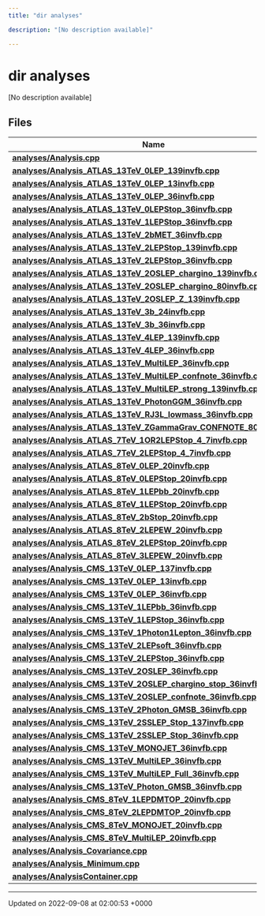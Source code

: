 ```yaml
---
title: "dir analyses"

description: "[No description available]"

---
```


# dir analyses

[No description available]

## Files

| Name           |
| -------------- |
| **[analyses/Analysis.cpp](/documentation/code/files/analysis_8cpp/#file-analyses-analysis-cpp)**  |
| **[analyses/Analysis_ATLAS_13TeV_0LEP_139invfb.cpp](/documentation/code/files/analysis__atlas__13tev__0lep__139invfb_8cpp/#file-analyses-analysis-atlas-13tev-0lep-139invfb-cpp)**  |
| **[analyses/Analysis_ATLAS_13TeV_0LEP_13invfb.cpp](/documentation/code/files/analysis__atlas__13tev__0lep__13invfb_8cpp/#file-analyses-analysis-atlas-13tev-0lep-13invfb-cpp)**  |
| **[analyses/Analysis_ATLAS_13TeV_0LEP_36invfb.cpp](/documentation/code/files/analysis__atlas__13tev__0lep__36invfb_8cpp/#file-analyses-analysis-atlas-13tev-0lep-36invfb-cpp)**  |
| **[analyses/Analysis_ATLAS_13TeV_0LEPStop_36invfb.cpp](/documentation/code/files/analysis__atlas__13tev__0lepstop__36invfb_8cpp/#file-analyses-analysis-atlas-13tev-0lepstop-36invfb-cpp)**  |
| **[analyses/Analysis_ATLAS_13TeV_1LEPStop_36invfb.cpp](/documentation/code/files/analysis__atlas__13tev__1lepstop__36invfb_8cpp/#file-analyses-analysis-atlas-13tev-1lepstop-36invfb-cpp)**  |
| **[analyses/Analysis_ATLAS_13TeV_2bMET_36invfb.cpp](/documentation/code/files/analysis__atlas__13tev__2bmet__36invfb_8cpp/#file-analyses-analysis-atlas-13tev-2bmet-36invfb-cpp)**  |
| **[analyses/Analysis_ATLAS_13TeV_2LEPStop_139invfb.cpp](/documentation/code/files/analysis__atlas__13tev__2lepstop__139invfb_8cpp/#file-analyses-analysis-atlas-13tev-2lepstop-139invfb-cpp)**  |
| **[analyses/Analysis_ATLAS_13TeV_2LEPStop_36invfb.cpp](/documentation/code/files/analysis__atlas__13tev__2lepstop__36invfb_8cpp/#file-analyses-analysis-atlas-13tev-2lepstop-36invfb-cpp)**  |
| **[analyses/Analysis_ATLAS_13TeV_2OSLEP_chargino_139invfb.cpp](/documentation/code/files/analysis__atlas__13tev__2oslep__chargino__139invfb_8cpp/#file-analyses-analysis-atlas-13tev-2oslep-chargino-139invfb-cpp)**  |
| **[analyses/Analysis_ATLAS_13TeV_2OSLEP_chargino_80invfb.cpp](/documentation/code/files/analysis__atlas__13tev__2oslep__chargino__80invfb_8cpp/#file-analyses-analysis-atlas-13tev-2oslep-chargino-80invfb-cpp)**  |
| **[analyses/Analysis_ATLAS_13TeV_2OSLEP_Z_139invfb.cpp](/documentation/code/files/analysis__atlas__13tev__2oslep__z__139invfb_8cpp/#file-analyses-analysis-atlas-13tev-2oslep-z-139invfb-cpp)**  |
| **[analyses/Analysis_ATLAS_13TeV_3b_24invfb.cpp](/documentation/code/files/analysis__atlas__13tev__3b__24invfb_8cpp/#file-analyses-analysis-atlas-13tev-3b-24invfb-cpp)**  |
| **[analyses/Analysis_ATLAS_13TeV_3b_36invfb.cpp](/documentation/code/files/analysis__atlas__13tev__3b__36invfb_8cpp/#file-analyses-analysis-atlas-13tev-3b-36invfb-cpp)**  |
| **[analyses/Analysis_ATLAS_13TeV_4LEP_139invfb.cpp](/documentation/code/files/analysis__atlas__13tev__4lep__139invfb_8cpp/#file-analyses-analysis-atlas-13tev-4lep-139invfb-cpp)**  |
| **[analyses/Analysis_ATLAS_13TeV_4LEP_36invfb.cpp](/documentation/code/files/analysis__atlas__13tev__4lep__36invfb_8cpp/#file-analyses-analysis-atlas-13tev-4lep-36invfb-cpp)**  |
| **[analyses/Analysis_ATLAS_13TeV_MultiLEP_36invfb.cpp](/documentation/code/files/analysis__atlas__13tev__multilep__36invfb_8cpp/#file-analyses-analysis-atlas-13tev-multilep-36invfb-cpp)**  |
| **[analyses/Analysis_ATLAS_13TeV_MultiLEP_confnote_36invfb.cpp](/documentation/code/files/analysis__atlas__13tev__multilep__confnote__36invfb_8cpp/#file-analyses-analysis-atlas-13tev-multilep-confnote-36invfb-cpp)**  |
| **[analyses/Analysis_ATLAS_13TeV_MultiLEP_strong_139invfb.cpp](/documentation/code/files/analysis__atlas__13tev__multilep__strong__139invfb_8cpp/#file-analyses-analysis-atlas-13tev-multilep-strong-139invfb-cpp)**  |
| **[analyses/Analysis_ATLAS_13TeV_PhotonGGM_36invfb.cpp](/documentation/code/files/analysis__atlas__13tev__photonggm__36invfb_8cpp/#file-analyses-analysis-atlas-13tev-photonggm-36invfb-cpp)**  |
| **[analyses/Analysis_ATLAS_13TeV_RJ3L_lowmass_36invfb.cpp](/documentation/code/files/analysis__atlas__13tev__rj3l__lowmass__36invfb_8cpp/#file-analyses-analysis-atlas-13tev-rj3l-lowmass-36invfb-cpp)**  |
| **[analyses/Analysis_ATLAS_13TeV_ZGammaGrav_CONFNOTE_80invfb.cpp](/documentation/code/files/analysis__atlas__13tev__zgammagrav__confnote__80invfb_8cpp/#file-analyses-analysis-atlas-13tev-zgammagrav-confnote-80invfb-cpp)**  |
| **[analyses/Analysis_ATLAS_7TeV_1OR2LEPStop_4_7invfb.cpp](/documentation/code/files/analysis__atlas__7tev__1or2lepstop__4__7invfb_8cpp/#file-analyses-analysis-atlas-7tev-1or2lepstop-4-7invfb-cpp)**  |
| **[analyses/Analysis_ATLAS_7TeV_2LEPStop_4_7invfb.cpp](/documentation/code/files/analysis__atlas__7tev__2lepstop__4__7invfb_8cpp/#file-analyses-analysis-atlas-7tev-2lepstop-4-7invfb-cpp)**  |
| **[analyses/Analysis_ATLAS_8TeV_0LEP_20invfb.cpp](/documentation/code/files/analysis__atlas__8tev__0lep__20invfb_8cpp/#file-analyses-analysis-atlas-8tev-0lep-20invfb-cpp)**  |
| **[analyses/Analysis_ATLAS_8TeV_0LEPStop_20invfb.cpp](/documentation/code/files/analysis__atlas__8tev__0lepstop__20invfb_8cpp/#file-analyses-analysis-atlas-8tev-0lepstop-20invfb-cpp)**  |
| **[analyses/Analysis_ATLAS_8TeV_1LEPbb_20invfb.cpp](/documentation/code/files/analysis__atlas__8tev__1lepbb__20invfb_8cpp/#file-analyses-analysis-atlas-8tev-1lepbb-20invfb-cpp)**  |
| **[analyses/Analysis_ATLAS_8TeV_1LEPStop_20invfb.cpp](/documentation/code/files/analysis__atlas__8tev__1lepstop__20invfb_8cpp/#file-analyses-analysis-atlas-8tev-1lepstop-20invfb-cpp)**  |
| **[analyses/Analysis_ATLAS_8TeV_2bStop_20invfb.cpp](/documentation/code/files/analysis__atlas__8tev__2bstop__20invfb_8cpp/#file-analyses-analysis-atlas-8tev-2bstop-20invfb-cpp)**  |
| **[analyses/Analysis_ATLAS_8TeV_2LEPEW_20invfb.cpp](/documentation/code/files/analysis__atlas__8tev__2lepew__20invfb_8cpp/#file-analyses-analysis-atlas-8tev-2lepew-20invfb-cpp)**  |
| **[analyses/Analysis_ATLAS_8TeV_2LEPStop_20invfb.cpp](/documentation/code/files/analysis__atlas__8tev__2lepstop__20invfb_8cpp/#file-analyses-analysis-atlas-8tev-2lepstop-20invfb-cpp)**  |
| **[analyses/Analysis_ATLAS_8TeV_3LEPEW_20invfb.cpp](/documentation/code/files/analysis__atlas__8tev__3lepew__20invfb_8cpp/#file-analyses-analysis-atlas-8tev-3lepew-20invfb-cpp)**  |
| **[analyses/Analysis_CMS_13TeV_0LEP_137invfb.cpp](/documentation/code/files/analysis__cms__13tev__0lep__137invfb_8cpp/#file-analyses-analysis-cms-13tev-0lep-137invfb-cpp)**  |
| **[analyses/Analysis_CMS_13TeV_0LEP_13invfb.cpp](/documentation/code/files/analysis__cms__13tev__0lep__13invfb_8cpp/#file-analyses-analysis-cms-13tev-0lep-13invfb-cpp)**  |
| **[analyses/Analysis_CMS_13TeV_0LEP_36invfb.cpp](/documentation/code/files/analysis__cms__13tev__0lep__36invfb_8cpp/#file-analyses-analysis-cms-13tev-0lep-36invfb-cpp)**  |
| **[analyses/Analysis_CMS_13TeV_1LEPbb_36invfb.cpp](/documentation/code/files/analysis__cms__13tev__1lepbb__36invfb_8cpp/#file-analyses-analysis-cms-13tev-1lepbb-36invfb-cpp)**  |
| **[analyses/Analysis_CMS_13TeV_1LEPStop_36invfb.cpp](/documentation/code/files/analysis__cms__13tev__1lepstop__36invfb_8cpp/#file-analyses-analysis-cms-13tev-1lepstop-36invfb-cpp)**  |
| **[analyses/Analysis_CMS_13TeV_1Photon1Lepton_36invfb.cpp](/documentation/code/files/analysis__cms__13tev__1photon1lepton__36invfb_8cpp/#file-analyses-analysis-cms-13tev-1photon1lepton-36invfb-cpp)**  |
| **[analyses/Analysis_CMS_13TeV_2LEPsoft_36invfb.cpp](/documentation/code/files/analysis__cms__13tev__2lepsoft__36invfb_8cpp/#file-analyses-analysis-cms-13tev-2lepsoft-36invfb-cpp)**  |
| **[analyses/Analysis_CMS_13TeV_2LEPStop_36invfb.cpp](/documentation/code/files/analysis__cms__13tev__2lepstop__36invfb_8cpp/#file-analyses-analysis-cms-13tev-2lepstop-36invfb-cpp)**  |
| **[analyses/Analysis_CMS_13TeV_2OSLEP_36invfb.cpp](/documentation/code/files/analysis__cms__13tev__2oslep__36invfb_8cpp/#file-analyses-analysis-cms-13tev-2oslep-36invfb-cpp)**  |
| **[analyses/Analysis_CMS_13TeV_2OSLEP_chargino_stop_36invfb.cpp](/documentation/code/files/analysis__cms__13tev__2oslep__chargino__stop__36invfb_8cpp/#file-analyses-analysis-cms-13tev-2oslep-chargino-stop-36invfb-cpp)**  |
| **[analyses/Analysis_CMS_13TeV_2OSLEP_confnote_36invfb.cpp](/documentation/code/files/analysis__cms__13tev__2oslep__confnote__36invfb_8cpp/#file-analyses-analysis-cms-13tev-2oslep-confnote-36invfb-cpp)**  |
| **[analyses/Analysis_CMS_13TeV_2Photon_GMSB_36invfb.cpp](/documentation/code/files/analysis__cms__13tev__2photon__gmsb__36invfb_8cpp/#file-analyses-analysis-cms-13tev-2photon-gmsb-36invfb-cpp)**  |
| **[analyses/Analysis_CMS_13TeV_2SSLEP_Stop_137invfb.cpp](/documentation/code/files/analysis__cms__13tev__2sslep__stop__137invfb_8cpp/#file-analyses-analysis-cms-13tev-2sslep-stop-137invfb-cpp)**  |
| **[analyses/Analysis_CMS_13TeV_2SSLEP_Stop_36invfb.cpp](/documentation/code/files/analysis__cms__13tev__2sslep__stop__36invfb_8cpp/#file-analyses-analysis-cms-13tev-2sslep-stop-36invfb-cpp)**  |
| **[analyses/Analysis_CMS_13TeV_MONOJET_36invfb.cpp](/documentation/code/files/analysis__cms__13tev__monojet__36invfb_8cpp/#file-analyses-analysis-cms-13tev-monojet-36invfb-cpp)**  |
| **[analyses/Analysis_CMS_13TeV_MultiLEP_36invfb.cpp](/documentation/code/files/analysis__cms__13tev__multilep__36invfb_8cpp/#file-analyses-analysis-cms-13tev-multilep-36invfb-cpp)**  |
| **[analyses/Analysis_CMS_13TeV_MultiLEP_Full_36invfb.cpp](/documentation/code/files/analysis__cms__13tev__multilep__full__36invfb_8cpp/#file-analyses-analysis-cms-13tev-multilep-full-36invfb-cpp)**  |
| **[analyses/Analysis_CMS_13TeV_Photon_GMSB_36invfb.cpp](/documentation/code/files/analysis__cms__13tev__photon__gmsb__36invfb_8cpp/#file-analyses-analysis-cms-13tev-photon-gmsb-36invfb-cpp)**  |
| **[analyses/Analysis_CMS_8TeV_1LEPDMTOP_20invfb.cpp](/documentation/code/files/analysis__cms__8tev__1lepdmtop__20invfb_8cpp/#file-analyses-analysis-cms-8tev-1lepdmtop-20invfb-cpp)**  |
| **[analyses/Analysis_CMS_8TeV_2LEPDMTOP_20invfb.cpp](/documentation/code/files/analysis__cms__8tev__2lepdmtop__20invfb_8cpp/#file-analyses-analysis-cms-8tev-2lepdmtop-20invfb-cpp)**  |
| **[analyses/Analysis_CMS_8TeV_MONOJET_20invfb.cpp](/documentation/code/files/analysis__cms__8tev__monojet__20invfb_8cpp/#file-analyses-analysis-cms-8tev-monojet-20invfb-cpp)**  |
| **[analyses/Analysis_CMS_8TeV_MultiLEP_20invfb.cpp](/documentation/code/files/analysis__cms__8tev__multilep__20invfb_8cpp/#file-analyses-analysis-cms-8tev-multilep-20invfb-cpp)**  |
| **[analyses/Analysis_Covariance.cpp](/documentation/code/files/analysis__covariance_8cpp/#file-analyses-analysis-covariance-cpp)**  |
| **[analyses/Analysis_Minimum.cpp](/documentation/code/files/analysis__minimum_8cpp/#file-analyses-analysis-minimum-cpp)**  |
| **[analyses/AnalysisContainer.cpp](/documentation/code/files/analysiscontainer_8cpp/#file-analyses-analysiscontainer-cpp)**  |






-------------------------------

Updated on 2022-09-08 at 02:00:53 +0000
